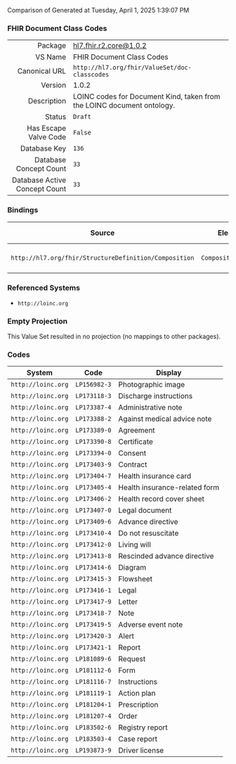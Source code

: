 Comparison of 
Generated at Tuesday, April 1, 2025 1:39:07 PM

### FHIR Document Class Codes

|      |     |
| ---: | --- |
| Package | hl7.fhir.r2.core@1.0.2 |
| VS Name | FHIR Document Class Codes |
| Canonical URL | `http://hl7.org/fhir/ValueSet/doc-classcodes` |
| Version | 1.0.2 |
| Description | LOINC codes for Document Kind, taken from the LOINC document ontology. |
| Status | `Draft` |
| Has Escape Valve Code | `False` |
| Database Key | `136` |
| Database Concept Count | `33` |
| Database Active Concept Count | `33` |
### Bindings

| Source | Element | Binding | Strength | Element Short |
| ------ | ------- | ------- | -------- | ------------- |
| `http://hl7.org/fhir/StructureDefinition/Composition` | `Composition.class` | `http://hl7.org/fhir/ValueSet/doc-classcodes` | `Example` | Categorization of Composition |

### Referenced Systems

* `http://loinc.org`
### Empty Projection

This Value Set resulted in no projection (no mappings to other packages).

### Codes

| System | Code | Display |
| ------ | ---- | ------- |
| `http://loinc.org` | `LP156982-3` | Photographic image |
| `http://loinc.org` | `LP173118-3` | Discharge instructions |
| `http://loinc.org` | `LP173387-4` | Administrative note |
| `http://loinc.org` | `LP173388-2` | Against medical advice note |
| `http://loinc.org` | `LP173389-0` | Agreement |
| `http://loinc.org` | `LP173390-8` | Certificate |
| `http://loinc.org` | `LP173394-0` | Consent |
| `http://loinc.org` | `LP173403-9` | Contract |
| `http://loinc.org` | `LP173404-7` | Health insurance card |
| `http://loinc.org` | `LP173405-4` | Health insurance-related form |
| `http://loinc.org` | `LP173406-2` | Health record cover sheet |
| `http://loinc.org` | `LP173407-0` | Legal document |
| `http://loinc.org` | `LP173409-6` | Advance directive |
| `http://loinc.org` | `LP173410-4` | Do not resuscitate |
| `http://loinc.org` | `LP173412-0` | Living will |
| `http://loinc.org` | `LP173413-8` | Rescinded advance directive |
| `http://loinc.org` | `LP173414-6` | Diagram |
| `http://loinc.org` | `LP173415-3` | Flowsheet |
| `http://loinc.org` | `LP173416-1` | Legal |
| `http://loinc.org` | `LP173417-9` | Letter |
| `http://loinc.org` | `LP173418-7` | Note |
| `http://loinc.org` | `LP173419-5` | Adverse event note |
| `http://loinc.org` | `LP173420-3` | Alert |
| `http://loinc.org` | `LP173421-1` | Report |
| `http://loinc.org` | `LP181089-6` | Request |
| `http://loinc.org` | `LP181112-6` | Form |
| `http://loinc.org` | `LP181116-7` | Instructions |
| `http://loinc.org` | `LP181119-1` | Action plan |
| `http://loinc.org` | `LP181204-1` | Prescription |
| `http://loinc.org` | `LP181207-4` | Order |
| `http://loinc.org` | `LP183502-6` | Registry report |
| `http://loinc.org` | `LP183503-4` | Case report |
| `http://loinc.org` | `LP193873-9` | Driver license |
